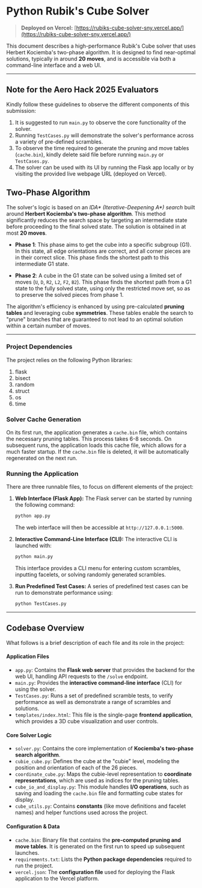 # Python Rubik's Cube Solver

> **Deployed on Vercel:** [https://rubiks-cube-solver-sny.vercel.app/](https://rubiks-cube-solver-sny.vercel.app/)

This document describes a high-performance Rubik's Cube solver that uses Herbert Kociemba's two-phase algorithm. It is designed to find near-optimal solutions, typically in around **20 moves**, and is accessible via both a command-line interface and a web UI.

---

## Note for the Aero Hack 2025 Evaluators

Kindly follow these guidelines to observe the different components of this submission:

1.  It is suggested to run `main.py` to observe the core functionality of the solver.
2.  Running `TestCases.py` will demonstrate the solver's performance across a variety of pre-defined scrambles.
3.  To observe the time required to generate the pruning and move tables (`cache.bin`), kindly delete said file before running `main.py` or `TestCases.py`.
4.  The solver can be used with its UI by running the Flask app locally or by visiting the provided live webpage URL (deployed on Vercel).

## Two-Phase Algorithm

The solver's logic is based on an _IDA* (Iterative-Deepening A*) search_ built around **Herbert Kociemba's two-phase algorithm**. This method significantly reduces the search space by targeting an intermediate state before proceeding to the final solved state. The solution is obtained in at most **20 moves**.

* **Phase 1**: This phase aims to get the cube into a specific subgroup (G1). In this state, all edge orientations are correct, and all corner pieces are in their correct slice. This phase finds the shortest path to this intermediate G1 state.

* **Phase 2**: A cube in the G1 state can be solved using a limited set of moves (`U`, `D`, `R2`, `L2`, `F2`, `B2`). This phase finds the shortest path from a G1 state to the fully solved state, using only the restricted move set, so as to preserve the solved pieces from phase 1.

The algorithm's efficiency is enhanced by using pre-calculated **pruning tables** and leveraging cube **symmetries**. These tables enable the search to "prune" branches that are guaranteed to not lead to an optimal solution within a certain number of moves.

---
### Project Dependencies

The project relies on the following Python libraries:
1.  flask
2.  bisect
3.  random
4.  struct
5.  os
6.  time

### Solver Cache Generation
On its first run, the application generates a `cache.bin` file, which contains the necessary pruning tables. This process takes 6-8 seconds. On subsequent runs, the application loads this cache file, which allows for a much faster startup. If the `cache.bin` file is deleted, it will be automatically regenerated on the next run.

### Running the Application
There are three runnable files, to focus on different elements of the project:

1.  **Web Interface (Flask App):**
    The Flask server can be started by running the following command:
    ```bash
    python app.py
    ```
    The web interface will then be accessible at `http://127.0.0.1:5000`.

2.  **Interactive Command-Line Interface (CLI):**
    The interactive CLI is launched with:
    ```bash
    python main.py
    ```
    This interface provides a CLI menu for entering custom scrambles, inputting facelets, or solving randomly generated scrambles.

3.  **Run Predefined Test Cases:**
    A series of predefined test cases can be run to demonstrate performance using:
    ```bash
    python TestCases.py
    ```

---

## Codebase Overview

What follows is a brief description of each file and its role in the project:

#### Application Files
* `app.py`: Contains the **Flask web server** that provides the backend for the web UI, handling API requests to the `/solve` endpoint.
* `main.py`: Provides the **interactive command-line interface** (CLI) for using the solver.
* `TestCases.py`: Runs a set of predefined scramble tests, to verify performance as well as demonstrate a range of scrambles and solutions.
* `templates/index.html`: This file is the single-page **frontend application**, which provides a 3D cube visualization and user controls.

#### Core Solver Logic
* `solver.py`: Contains the core implementation of **Kociemba's two-phase search algorithm**.
* `cubie_cube.py`: Defines the cube at the "cubie" level, modeling the position and orientation of each of the 26 pieces.
* `coordinate_cube.py`: Maps the cubie-level representation to **coordinate representations**, which are used as indices for the pruning tables.
* `cube_io_and_display.py`: This module handles **I/O operations**, such as saving and loading the `cache.bin` file and formatting cube states for display.
* `cube_utils.py`: Contains **constants** (like move definitions and facelet names) and helper functions used across the project.

#### Configuration & Data
* `cache.bin`: Binary file that contains the **pre-computed pruning and move tables**. It is generated on the first run to speed up subsequent launches.
* `requirements.txt`: Lists the **Python package dependencies** required to run the project.
* `vercel.json`: The **configuration file** used for deploying the Flask application to the Vercel platform.


